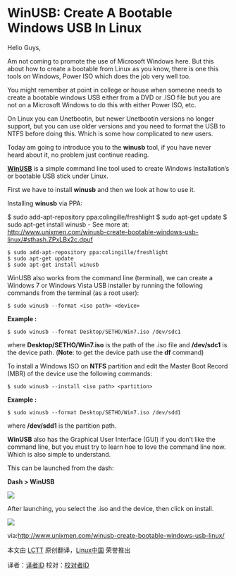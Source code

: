 WinUSB: Create A Bootable Windows USB In Linux
==========
Hello Guys,

Am not coming to promote the use of Microsoft Windows here. But this about how to create a bootable from Linux as you know, there is one this tools on Windows, Power ISO which does the job very well too.

You might remember at point in college or house when someone needs to create a bootable windows USB either from a DVD or .ISO file but you are not on a Microsoft Windows to do this with either Power ISO, etc.

On Linux you can Unetbootin, but newer Unetbootin versions  no longer support, but you can use older versions and you need to format the USB to NTFS before doing this.  Which is some how complicated to new users.

Today am going to introduce you to the **winusb** tool, if you have never heard about it, no problem just continue reading.

**[WinUSB](http://congelli.eu/prog_info_winusb.html)** is a simple command line tool used to create Windows Installation’s or bootable USB stick under Linux.

First we have to install **winusb** and then we look at how to use it.

Installing **winusb** via PPA:

$ sudo add-apt-repository ppa:colingille/freshlight $ sudo apt-get update $ sudo apt-get install winusb - See more at: http://www.unixmen.com/winusb-create-bootable-windows-usb-linux/#sthash.ZPxLBx2c.dpuf

    $ sudo add-apt-repository ppa:colingille/freshlight
    $ sudo apt-get update
    $ sudo apt-get install winusb

WinUSB also works from the command line (terminal), we can create a Windows 7 or Windows Vista USB installer by running the following commands from the terminal (as a root user):

    $ sudo winusb --format <iso path> <device>

**Example :**

    $ sudo winusb --format Desktop/SETHO/Win7.iso /dev/sdc1

where **Desktop/SETHO/Win7.iso** is the path of the .iso file and **/dev/sdc1** is the device path. (**Note**: to get the device path use the **df** command)

To install a Windows ISO on **NTFS** partition and edit the Master Boot Record (MBR) of the device use the following commands:

    $ sudo winusb --install <iso path> <partition>

**Example :**

    $ sudo winusb --format Desktop/SETHO/Win7.iso /dev/sdd1

where **/dev/sdd1** is the partition path.

**WinUSB** also has the Graphical User Interface (GUI) if you don’t like the command line, but you must try to learn hoe to love the command line now. Which is also simple to understand.

This can be launched from the dash:

**Dash > WinUSB**

![](http://180016988.r.cdn77.net/wp-content/uploads/2013/09/WinUSB_dash.png)

After launching, you select the .iso and the device, then click on install.

![](http://180016988.r.cdn77.net/wp-content/uploads/2013/09/WinUSB.png)



via:http://www.unixmen.com/winusb-create-bootable-windows-usb-linux/

本文由 [LCTT][] 原创翻译，[Linux中国][] 荣誉推出

译者：[译者ID][] 校对：[校对者ID][]

[LCTT]:https://github.com/LCTT/TranslateProject
[Linux中国]:http://www.linux.cn/
[译者ID]:http://www.linux.cn/space/译者ID
[校对者ID]:http://www.linux.cn/space/校对者ID

[1]:http://www.unixmen.com/winusb-create-bootable-windows-usb-linux/
[2]:http://congelli.eu/prog_info_winusb.html